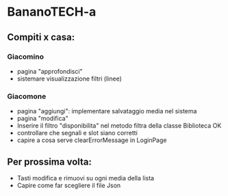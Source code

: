 # BananoTECH-a
## Compiti x casa:
### Giacomino
- pagina "approfondisci"
- sistemare visualizzazione filtri (linee)

### Giacomone
- pagina "aggiungi": implementare salvataggio media nel sistema
- pagina "modifica"
- Inserire il filtro "disponibilita" nel metodo filtra della classe Biblioteca OK
- controllare che segnali e slot siano corretti
- capire a cosa serve clearErrorMessage in LoginPage

## Per prossima volta:
- Tasti modifica e rimuovi su ogni media della lista
- Capire come far scegliere il file Json

